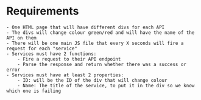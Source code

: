 # Requirements

	- One HTML page that will have different divs for each API
	- The divs will change colour green/red and will have the name of the API on them
	- There will be one main JS file that every X seconds will fire a request for each "service"
	- Services must have 2 functions:
		- Fire a request to their API endpoint
		- Parse the response and return whether there was a success or error
	- Services must have at least 2 properties:
		- ID: will be the ID of the div that will change colour
		- Name: The title of the service, to put it in the div so we know which one is failing